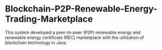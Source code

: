 # Blockchain-P2P-Renewable-Energy-Trading-Marketplace
This system developed a peer-to-peer (P2P) renewable energy and renewable energy certificate (REC) marketplace with the utilisation of blockchain technology in Java.
